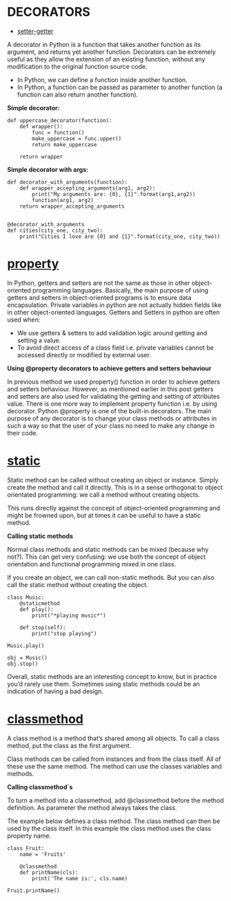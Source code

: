 DECORATORS
===============
- [setter-getter](https://github.com/stupns/HOME/tree/master/OOP/Getter-and-Setter "getter and setter")

A decorator in Python is a function that takes another function as its argument, and returns yet another function.
Decorators can be extremely useful as they allow the extension of an existing function, without any modification to
the original function source code.

- In Python, we can define a function inside another function.
- In Python, a function can be passed as parameter to another function (a function can also return another function).

**Simple decorator:**
```
def uppercase_decorator(function):
    def wrapper():
        func = function()
        make_uppercase = func.upper()
        return make_uppercase

    return wrapper
```
**Simple decorator with args:**

```
def decorator_with_arguments(function):
    def wrapper_accepting_arguments(arg1, arg2):
        print("My arguments are: {0}, {1}".format(arg1,arg2))
        function(arg1, arg2)
    return wrapper_accepting_arguments


@decorator_with_arguments
def cities(city_one, city_two):
    print("Cities I love are {0} and {1}".format(city_one, city_two))
```

# [**property**](https://github.com/stupns/HOME/blob/master/Decorators/property.py)

In Python, getters and setters are not the same as those in other object-oriented programming languages.
Basically, the main purpose of using getters and setters in object-oriented programs is to ensure data encapsulation.
Private variables in python are not actually hidden fields like in other object-oriented languages. Getters and Setters
in python are often used when:

- We use getters & setters to add validation logic around getting and setting a value.
- To avoid direct access of a class field i.e. private variables cannot be accessed directly or modified by external user.

**Using @property decorators to achieve getters and setters behaviour**

In previous method we used property() function in order to achieve getters and setters behaviour.
However, as mentioned earlier in this post getters and setters are also used for validating the getting and setting of
attributes value. There is one more way to implement property function i.e. by using decorator. Python @property is one
of the built-in decorators. The main purpose of any decorator is to change your class methods or attributes in such a 
way so that the user of your class no need to make any change in their code.

# [**static**](https://github.com/stupns/HOME/blob/master/Decorators/static.py)

Static method can be called without creating an object or instance. Simply create the method and call it directly.
This is in a sense orthogonal to object orientated programming: we call a method without creating objects.

This runs directly against the concept of object-oriented programming and might be frowned upon, but at times it can be
useful to have a static method.

**Calling static methods**

Normal class methods and static methods can be mixed (because why not?).
This can get very confusing: we use both the concept of object orientation and functional programming mixed in one class.

If you create an object, we can call non-static methods. But you can also call the static method without creating the object.

```
class Music:
    @staticmethod
    def play():
        print("*playing music*")

    def stop(self):
        print("stop playing")

Music.play()

obj = Music()
obj.stop()
```

Overall, static methods are an interesting concept to know, but in practice you’d rarely use them.
Sometimes using static methods could be an indication of having a bad design.

# [**classmethod**](https://github.com/stupns/HOME/blob/master/Decorators/classmethod.py)

A class method is a method that’s shared among all objects. To call a class method, put the class as the first argument.

Class methods can be called from instances and from the class itself. All of these use the same method.
The method can use the classes variables and methods.

**Calling classmethod`s**

To turn a method into a classmethod, add @classmethod before the method definition. As parameter the method always takes the class.

The example below defines a class method. The class method can then be used by the class itself. In this example the
class method uses the class property name.

``` 
class Fruit:
    name = 'Fruits'

    @classmethod
    def printName(cls):
        print('The name is:', cls.name)

Fruit.printName()
```


